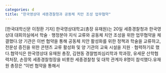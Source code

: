 ```yaml
---
categories: d
title: "한국영상대 세종경찰청과 공동체 치안 조성 업무협약"
---
```

[한국대학신문 이정환 기자] 한국영상대학교(총장 유재원)는 20일 세종경찰청과 한국영상대 대회의실에서 학술ㆍ행정분야 지식 교류와 공동체 치안 조성을 위한 업무협약을 체결했다.양 기관은 이번 협약을 통해 공동체 치안 활성화를 위한 정책과 학술을 교류하고, 전문성 증진을 위한 콘텐츠 교류 활성화 및 양 기관의 교육 시설을 지원ㆍ협력하기로 했다.협약식은 한국영상대 유재원 총장, 김현동 경찰범죄심리학과 학과장, 유세문 산학협력처장, 손장목 세종경찰청장을 비롯한 세종경찰청 및 대학 관계자 8명이 참석했다.유재원 총장은 “이번 협약을 통해서